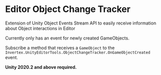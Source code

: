# Editor Object Change Tracker
Extension of Unity Object Events Stream API to easily receive information about Object interactions in Editor

Currently only has an event for newly created GameObjects.

Subscribe a method that receives a `GameObject` to the `Invertex.UnityEditorTools.ObjectChangeTracker.OnGameObjectCreated` event.

**Unity 2020.2 and above required.**
